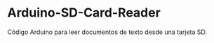 Arduino-SD-Card-Reader
======================

Código Arduino para leer documentos de texto desde una tarjeta SD.

